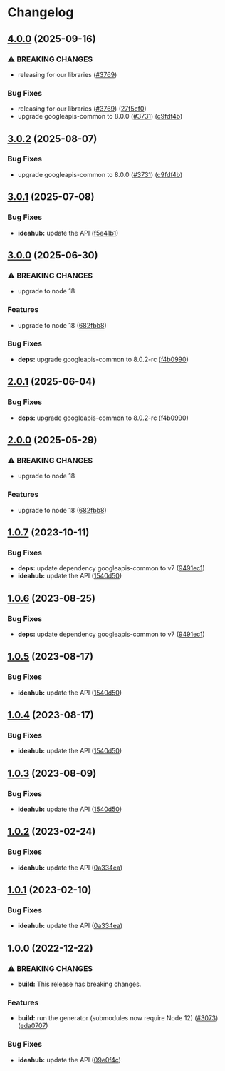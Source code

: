 # Changelog

## [4.0.0](https://github.com/googleapis/google-api-nodejs-client/compare/ideahub-v3.0.1...ideahub-v4.0.0) (2025-09-16)


### ⚠ BREAKING CHANGES

* releasing for our libraries ([#3769](https://github.com/googleapis/google-api-nodejs-client/issues/3769))

### Bug Fixes

* releasing for our libraries ([#3769](https://github.com/googleapis/google-api-nodejs-client/issues/3769)) ([27f5cf0](https://github.com/googleapis/google-api-nodejs-client/commit/27f5cf0a0190a5e8e8bf970f7a7cf77c409f093e))
* upgrade googleapis-common to 8.0.0  ([#3731](https://github.com/googleapis/google-api-nodejs-client/issues/3731)) ([c9fdf4b](https://github.com/googleapis/google-api-nodejs-client/commit/c9fdf4b34d6c9bcf608eee35dd281d4680be9797))

## [3.0.2](https://github.com/googleapis/google-api-nodejs-client/compare/ideahub-v3.0.1...ideahub-v3.0.2) (2025-08-07)


### Bug Fixes

* upgrade googleapis-common to 8.0.0  ([#3731](https://github.com/googleapis/google-api-nodejs-client/issues/3731)) ([c9fdf4b](https://github.com/googleapis/google-api-nodejs-client/commit/c9fdf4b34d6c9bcf608eee35dd281d4680be9797))

## [3.0.1](https://github.com/googleapis/google-api-nodejs-client/compare/ideahub-v3.0.0...ideahub-v3.0.1) (2025-07-08)


### Bug Fixes

* **ideahub:** update the API ([f5e41b1](https://github.com/googleapis/google-api-nodejs-client/commit/f5e41b164610d48dba5e95dfcc0c89c0784a7a6c))

## [3.0.0](https://github.com/googleapis/google-api-nodejs-client/compare/ideahub-v2.0.1...ideahub-v3.0.0) (2025-06-30)


### ⚠ BREAKING CHANGES

* upgrade to node 18

### Features

* upgrade to node 18 ([682fbb8](https://github.com/googleapis/google-api-nodejs-client/commit/682fbb869189ae92b3e9a194d37d0548af0c1f92))


### Bug Fixes

* **deps:** upgrade googleapis-common to 8.0.2-rc ([f4b0990](https://github.com/googleapis/google-api-nodejs-client/commit/f4b099071040cfbcfe4a2e7d487d45ee93b369e0))

## [2.0.1](https://github.com/googleapis/google-api-nodejs-client/compare/ideahub-v2.0.0...ideahub-v2.0.1) (2025-06-04)


### Bug Fixes

* **deps:** upgrade googleapis-common to 8.0.2-rc ([f4b0990](https://github.com/googleapis/google-api-nodejs-client/commit/f4b099071040cfbcfe4a2e7d487d45ee93b369e0))

## [2.0.0](https://github.com/googleapis/google-api-nodejs-client/compare/ideahub-v1.0.7...ideahub-v2.0.0) (2025-05-29)


### ⚠ BREAKING CHANGES

* upgrade to node 18

### Features

* upgrade to node 18 ([682fbb8](https://github.com/googleapis/google-api-nodejs-client/commit/682fbb869189ae92b3e9a194d37d0548af0c1f92))

## [1.0.7](https://github.com/googleapis/google-api-nodejs-client/compare/ideahub-v1.0.6...ideahub-v1.0.7) (2023-10-11)


### Bug Fixes

* **deps:** update dependency googleapis-common to v7 ([9491ec1](https://github.com/googleapis/google-api-nodejs-client/commit/9491ec1cdc3c413e7d73edcfcd59cf5c28a7c855))
* **ideahub:** update the API ([1540d50](https://github.com/googleapis/google-api-nodejs-client/commit/1540d50df9a1b80c8a78dd89bae9922bac3fc122))

## [1.0.6](https://github.com/googleapis/google-api-nodejs-client/compare/ideahub-v1.0.5...ideahub-v1.0.6) (2023-08-25)


### Bug Fixes

* **deps:** update dependency googleapis-common to v7 ([9491ec1](https://github.com/googleapis/google-api-nodejs-client/commit/9491ec1cdc3c413e7d73edcfcd59cf5c28a7c855))

## [1.0.5](https://github.com/googleapis/google-api-nodejs-client/compare/ideahub-v1.0.4...ideahub-v1.0.5) (2023-08-17)


### Bug Fixes

* **ideahub:** update the API ([1540d50](https://github.com/googleapis/google-api-nodejs-client/commit/1540d50df9a1b80c8a78dd89bae9922bac3fc122))

## [1.0.4](https://github.com/googleapis/google-api-nodejs-client/compare/ideahub-v1.0.3...ideahub-v1.0.4) (2023-08-17)


### Bug Fixes

* **ideahub:** update the API ([1540d50](https://github.com/googleapis/google-api-nodejs-client/commit/1540d50df9a1b80c8a78dd89bae9922bac3fc122))

## [1.0.3](https://github.com/googleapis/google-api-nodejs-client/compare/ideahub-v1.0.2...ideahub-v1.0.3) (2023-08-09)


### Bug Fixes

* **ideahub:** update the API ([1540d50](https://github.com/googleapis/google-api-nodejs-client/commit/1540d50df9a1b80c8a78dd89bae9922bac3fc122))

## [1.0.2](https://github.com/googleapis/google-api-nodejs-client/compare/ideahub-v1.0.1...ideahub-v1.0.2) (2023-02-24)


### Bug Fixes

* **ideahub:** update the API ([0a334ea](https://github.com/googleapis/google-api-nodejs-client/commit/0a334ea6717ab691eeda6a697cefeea079d9a2f3))

## [1.0.1](https://github.com/googleapis/google-api-nodejs-client/compare/ideahub-v1.0.0...ideahub-v1.0.1) (2023-02-10)


### Bug Fixes

* **ideahub:** update the API ([0a334ea](https://github.com/googleapis/google-api-nodejs-client/commit/0a334ea6717ab691eeda6a697cefeea079d9a2f3))

## 1.0.0 (2022-12-22)


### ⚠ BREAKING CHANGES

* **build:** This release has breaking changes.

### Features

* **build:** run the generator (submodules now require Node 12) ([#3073](https://github.com/googleapis/google-api-nodejs-client/issues/3073)) ([eda0707](https://github.com/googleapis/google-api-nodejs-client/commit/eda07079dadab46a80b6f9ede618f4f43030169e))


### Bug Fixes

* **ideahub:** update the API ([09e0f4c](https://github.com/googleapis/google-api-nodejs-client/commit/09e0f4ce3800fe65b283f28635115d725cc05851))
